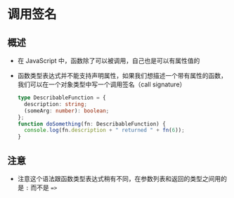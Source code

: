 # 调用签名

## 概述

- 在 JavaScript 中，函数除了可以被调用，自己也是可以有属性值的

- 函数类型表达式并不能支持声明属性，如果我们想描述一个带有属性的函数，我们可以在一个对象类型中写一个调用签名（call signature）

  ```ts
  type DescribableFunction = {
    description: string;
    (someArg: number): boolean;
  };
  function doSomething(fn: DescribableFunction) {
    console.log(fn.description + " returned " + fn(6));
  }
  ```

## 注意

- 注意这个语法跟函数类型表达式稍有不同，在参数列表和返回的类型之间用的是 `:` 而不是 `=>`
